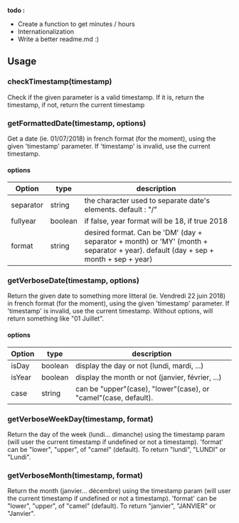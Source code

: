**todo :**
* Create a function to get minutes / hours
* Internationalization
* Write a better readme.md :)


## Usage
### checkTimestamp(timestamp)
Check if the given parameter is a valid timestamp.
If it is, return the timestamp, if not, return the current timestamp

### getFormattedDate(timestamp, options)
Get a date (ie. 01/07/2018) in french format (for the moment), using the given 'timestamp' parameter.
If 'timestamp' is invalid, use the current timestamp.

#### options
Option | type | description
------------ | ------------- | -------------
separator | string | the character used to separate date's elements. default : "/"
fullyear | boolean | if false, year format will be 18, if true 2018
format | string | desired format. Can be 'DM' (day + separator + month) or 'MY' (month + separator + year). default (day + sep + month + sep + year)


### getVerboseDate(timestamp, options)
Return the given date to something more litteral (ie. Vendredi 22 juin 2018) in french format (for the moment), using the given 'timestamp' parameter.
If 'timestamp' is invalid, use the current timestamp.
Without options, will return something like "01 Juillet".

#### options
Option | type | description
------------ | ------------- | -------------
isDay | boolean | display the day or not (lundi, mardi, ...)
isYear | boolean | display the month or not (janvier, février, ...)
case | string | can be "upper"(case), "lower"(case), or "camel"(case, default). 


### getVerboseWeekDay(timestamp, format)
Return the day of the week (lundi... dimanche) using the timestamp param (will user the current timestamp if undefined or not a timestamp).
'format' can be "lower", "upper", of "camel" (default). To return "lundi", "LUNDI" or "Lundi".


### getVerboseMonth(timestamp, format)
Return the month (janvier... décembre) using the timestamp param (will user the current timestamp if undefined or not a timestamp).
'format' can be "lower", "upper", of "camel" (default). To return "janvier", "JANVIER" or "Janvier".

```

```
